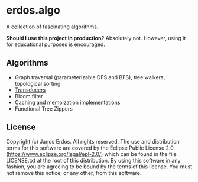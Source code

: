 # erdos.algo

A collection of fascinating algorithms.

**Should I use this project in production?** Absolutely not. However, using it for educational purposes is encouraged.

## Algorithms

- Graph traversal (parameterizable DFS and BFS), tree walkers, topological sorting
- [Transducers](https://clojure.org/reference/transducers)
- Bloom filter
- Caching and memoization implementations
- Functional Tree Zippers

## License

Copyright (c) Janos Erdos. All rights reserved. The use and distribution terms for this software are covered by the Eclipse Public License 2.0 (https://www.eclipse.org/legal/epl-2.0/) which can be found in the file LICENSE.txt at the root of this distribution. By using this software in any fashion, you are agreeing to be bound by the terms of this license. You must not remove this notice, or any other, from this software.